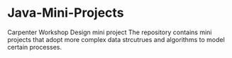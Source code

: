 # Java-Mini-Projects
Carpenter Workshop Design mini project
The repository contains mini projects that adopt more complex data strcutrues and algorithms to model certain processes.

